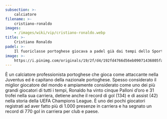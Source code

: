 ```yaml
---
subsection: >-
    calciatore
filename: >-
    cristiano-ronaldo
images:
    - /images/wiki/vip/cristiano-ronaldo.webp
title: >-
    Cristiano Ronaldo
padel: >-
    Il fuoriclasse portoghese giocava a padel già dai tempi dello Sporting Lisbona. Risale a quel periodo infatti la prima foto che lo ritrae in un campo da padel.
image: >-
    https://i.pinimg.com/originals/19/2f/d4/192fd4766d56eb09071436805fafce5a.jpg
---
```

È un calciatore professionista portoghese che gioca come attaccante nella Juventus ed è capitano della nazionale portoghese. Spesso considerato il miglior giocatore del mondo e ampiamente considerato come uno dei più grandi giocatori di tutti i tempi, Ronaldo ha vinto cinque Palloni d’oro e 31 trofei nella sua carriera, detiene anche il record di gol (134) e di assist (42) nella storia della UEFA Champions League. È uno dei pochi giocatori registrati ad aver fatto più di 1.000 presenze in carriera e ha segnato un record di 770 gol in carriera per club e paese.